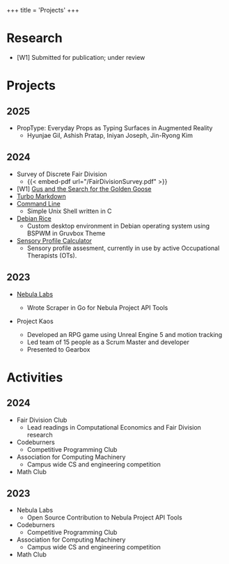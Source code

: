 +++
title = 'Projects'
+++

# Research
- [W1] Submitted for publication; under review

# Projects
## 2025
- PropType: Everyday Props as Typing Surfaces in Augmented Reality
	- Hyunjae Gil, Ashish Pratap, Iniyan Joseph, Jin-Ryong Kim

## 2024
- Survey of Discrete Fair Division
  - {{< embed-pdf url="/FairDivisionSurvey.pdf" >}}
- [W1] [Gus and the Search for the Golden Goose](https://github.com/iniyanijoseph/DuckieAndTheSearchForTheGoldenGoose)
- [Turbo Markdown](https://github.com/UTD-Fall-2024-Sec-6/TurboMarkdown)
- [Command Line](https://github.com/BenWowo/sish)
  - Simple Unix Shell written in C
- [Debian Rice](https://github.com/iniyanijoseph/Debian-Gruvbox)
  - Custom desktop environment in Debian operating system using BSPWM in Gruvbox Theme
- [Sensory Profile Calculator](https://github.com/iniyanijoseph/Sensory-Profile-Calculator)
	- Sensory profile assesment, currently in use by active Occupational Therapists (OTs).

## 2023
- [Nebula Labs](https://github.com/UTDNebula/api-tools)
  - Wrote Scraper in Go for Nebula Project API Tools

- Project Kaos
  - Developed an RPG game using Unreal Engine 5 and motion tracking
  - Led team of 15 people as a Scrum Master and developer
  - Presented to Gearbox

# Activities
## 2024
- Fair Division Club
	- Lead readings in Computational Economics and Fair Division research
- Codeburners
	- Competitive Programming Club
- Association for Computing Machinery
	- Campus wide CS and engineering competition
- Math Club

## 2023
- Nebula Labs
	- Open Source Contribution to Nebula Project API Tools
- Codeburners
	- Competitive Programming Club
- Association for Computing Machinery
	- Campus wide CS and engineering competition
- Math Club

